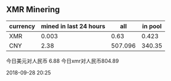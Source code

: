 ## XMR Minering

|currency|mined in last 24 hours|all|in pool|
|---|---|---|---|
|XMR|0.003|0.63|0.423|
|CNY|2.38|507.096|340.35|

今日美元对人民币 6.88	今日xmr对人民币804.89


2018-09-28 20:25